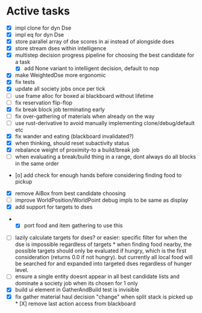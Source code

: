 # Active tasks

* [X] impl clone for dyn Dse
* [X] impl eq for dyn Dse
* [X] store parallel array of dse scores in ai instead of alongside dses
* [X] store stream dses within intelligence
* [X] multistep decision progress pipeline for choosing the best candidate for a task
    * [X] add None variant to intelligent decision, default to nop
* [X] make WeightedDse more ergonomic
* [X] fix tests
* [X] update all society jobs once per tick
* [ ] use frame alloc for boxed ai blackboard without lifetime
* [ ] fix reservation flip-flop
* [X] fix break block job terminating early
* [ ] fix over-gathering of materials when already on the way
* [ ] use rust-derivative to avoid manually implementing clone/debug/default etc
* [X] fix wander and eating (blackboard invalidated?)
* [X] when thinking, should reset subactivity status
* [X] rebalance weight of proximity-to a build/break job
* [ ] when evaluating a break/build thing in a range, dont always do all blocks in the same order
* [o] add check for enough hands before considering finding food to pickup
* [X] remove AiBox from best candidate choosing
* [ ] improve WorldPosition/WorldPoint debug impls to be same as display
* [X] add support for targets to dses
*   * [X] port food and item gathering to use this
* [ ] lazily calculate targets for dses? or easier: specific filter for when the dse is impossible
    regardless of targets
        * when finding food nearby, the possible targets should only be evaluated if hungry, which
        is the first consideration (returns 0.0 if not hungry). but currently all local food will be
        searched for and expanded into targeted dses regardless of hunger level.
* [ ] ensure a single entity doesnt appear in all best candidate lists and dominate a society job
    when its chosen for 1 only
* [X] build ui element in GatherAndBuild test is invisible
* [X] fix gather material haul decision "change" when split stack is picked up
        * [X] remove last action access from blackboard
